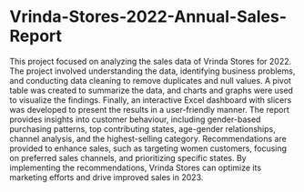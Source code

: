 # Vrinda-Stores-2022-Annual-Sales-Report
This project focused on analyzing the sales data of Vrinda Stores for 2022. The project involved understanding the data, identifying business problems, and conducting data cleaning to remove duplicates and null values. A pivot table was created to summarize the data, and charts and graphs were used to visualize the findings. Finally, an interactive Excel dashboard with slicers was developed to present the results in a user-friendly manner. The report provides insights into customer behaviour, including gender-based purchasing patterns, top contributing states, age-gender relationships, channel analysis, and the highest-selling category. Recommendations are provided to enhance sales, such as targeting women customers, focusing on preferred sales channels, and prioritizing specific states. By implementing the recommendations, Vrinda Stores can optimize its marketing efforts and drive improved sales in 2023.
